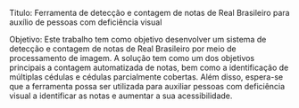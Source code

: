 Titulo:
Ferramenta de detecção e contagem de notas de Real Brasileiro para auxílio de pessoas com deficiência visual

Objetivo:
Este trabalho tem como objetivo desenvolver um sistema de detecção e contagem de notas de Real Brasileiro por meio de processamento de imagem. A solução tem como um dos objetivos principais a contagem automatizada de notas, bem como a identificação de múltiplas cédulas e cédulas parcialmente cobertas. Além disso, espera-se que a ferramenta possa ser utilizada para auxiliar pessoas com deficiência visual a identificar as notas e aumentar a sua acessibilidade.